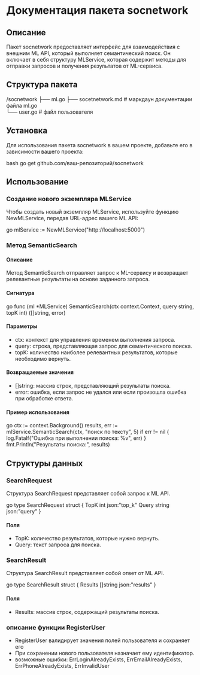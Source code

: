 # Документация пакета socnetwork

## Описание

Пакет socnetwork предоставляет интерфейс для взаимодействия с внешним ML API, который выполняет семантический поиск. Он включает в себя структуру MLService, которая содержит методы для отправки запросов и получения результатов от ML-сервиса.

## Структура пакета


/socnetwork
├── ml.go 
├── socetnetwork.md # маркдаун документации файла ml.go      
└── user.go # файл пользователя

## Установка

Для использования пакета socnetwork в вашем проекте, добавьте его в зависимости вашего проекта:

bash
go get github.com/ваш-репозиторий/socnetwork

## Использование

### Создание нового экземпляра MLService

Чтобы создать новый экземпляр MLService, используйте функцию NewMLService, передав URL-адрес вашего ML API:

go
mlService := NewMLService("http://localhost:5000")

### Метод SemanticSearch

#### Описание

Метод SemanticSearch отправляет запрос к ML-сервису и возвращает релевантные результаты на основе заданного запроса.

#### Сигнатура

go
func (ml *MLService) SemanticSearch(ctx context.Context, query string, topK int) ([]string, error)

#### Параметры

- ctx: контекст для управления временем выполнения запроса.
- query: строка, представляющая запрос для семантического поиска.
- topK: количество наиболее релевантных результатов, которые необходимо вернуть.

#### Возвращаемые значения

- []string: массив строк, представляющий результаты поиска.
- error: ошибка, если запрос не удался или если произошла ошибка при обработке ответа.

#### Пример использования

go
ctx := context.Background()
results, err := mlService.SemanticSearch(ctx, "поиск по тексту", 5)
if err != nil {
    log.Fatalf("Ошибка при выполнении поиска: %v", err)
}
fmt.Println("Результаты поиска:", results)

## Структуры данных

### SearchRequest

Структура SearchRequest представляет собой запрос к ML API.

go
type SearchRequest struct {
    TopK  int    json:"top_k"
    Query string json:"query"
}

#### Поля

- TopK: количество результатов, которые нужно вернуть.
- Query: текст запроса для поиска.

### SearchResult

Структура SearchResult представляет собой ответ от ML API.

go
type SearchResult struct {
    Results []string json:"results"
}

#### Поля

- Results: массив строк, содержащий результаты поиска.

### описание функции RegisterUser
- RegisterUser валидирует значения полей пользователя и сохраняет его
- При сохранении нового пользователя назначает ему идентификатор.
- возможные ошибки: ErrLoginAlreadyExists, ErrEmailAlreadyExists, ErrPhoneAlreadyExists, ErrInvalidUser
